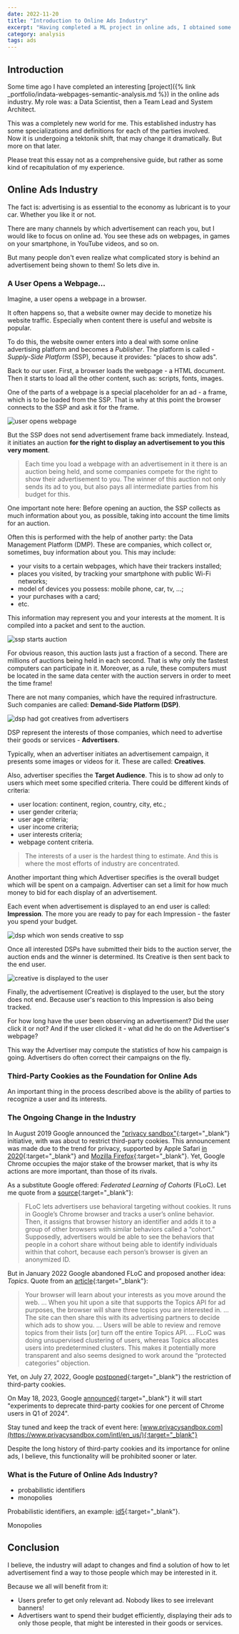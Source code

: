 ```yaml
---
date: 2022-11-20
title: "Introduction to Online Ads Industry"
excerpt: "Having completed a ML project in online ads, I obtained some basic knowledge of how this industry works and where it is moving now. Here you can read some recapitulation of my experience in the form of an introduction."
category: analysis
tags: ads
---
```


## Introduction

Some time ago I have completed an interesting [project]({% link _portfolio/indata-webpages-semantic-analysis.md %})
in the online ads industry.
My role was: a Data Scientist, then a Team Lead and System Architect.

This was a completely new world for me.
This established industry has some specializations and definitions for each of the parties involved.  
Now it is undergoing a tektonik shift, that may change it dramatically.
But more on that later.

Please treat this essay not as a comprehensive guide,
but rather as some kind of recapitulation of my experience.

## Online Ads Industry

The fact is: advertising is as essential to the economy as lubricant is to your car.
Whether you like it or not.

There are many channels by which advertisement can reach you, but I would like to focus on online ad.
You see these ads on webpages, in games on your smartphone, in YouTube videos, and so on. 

But many people don't even realize what complicated story is behind an advertisement being shown to them!
So lets dive in.

### A User Opens a Webpage...

Imagine, a user opens a webpage in a browser.

It often happens so, that a website owner may decide to monetize his website traffic.
Especially when content there is useful and website is popular.

To do this, the website owner enters into a deal with some online advertising platform and becomes a *Publisher*.
The platform is called - *Supply-Side Platform* (SSP), because it provides: "places to show ads".

Back to our user. First, a browser loads the webpage - a HTML document.
Then it starts to load all the other content, such as: scripts, fonts, images.

One of the parts of a webpage is a special placeholder for an ad - a frame,
which is to be loaded from the SSP.
That is why at this point the browser connects to the SSP and ask it for the frame.

![user opens webpage](/assets/img/online-ads-1.png)

But the SSP does not send advertisement frame back immediately.
Instead, it initiates an auction **for the right to display an advertisement to you this very moment**.

> Each time you load a webpage with an advertisement in it there is an auction being held,
> and some companies compete for the right to show their advertisement to you.
> The winner of this auction not only sends its ad to you,
> but also pays all intermediate parties from his budget for this.

One important note here: 
Before opening an auction, the SSP collects as much information about you,
as possible, taking into account the time limits for an auction.

Often this is performed with the help of another party: the Data Management Platform (DMP).
These are companies, which collect or, sometimes, buy information about you.
This may include:
- your visits to a certain webpages, which have their trackers installed;
- places you visited, by tracking your smartphone with public Wi-Fi networks;
- model of devices you possess: mobile phone, car, tv, ...;
- your purchases with a card;
- etc.

This information may represent you and your interests at the moment.
It is compiled into a packet and sent to the auction.

![ssp starts auction](/assets/img/online-ads-2.png)

For obvious reason, this auction lasts just a fraction of a second.
There are millions of auctions being held in each second.
That is why only the fastest computers can participate in it.
Moreover, as a rule, these computers must be located in the same data center
with the auction servers in order to meet the time frame!

There are not many companies, which have the required infrastructure.
Such companies are called: **Demand-Side Platform (DSP)**.

![dsp had got creatives from advertisers](/assets/img/online-ads-3.png)

DSP represent the interests of those companies,
which need to advertise their goods or services - **Advertisers**.

Typically, when an advertiser initiates an advertisement campaign,
it presents some images or videos for it. These are called: **Creatives**.

Also, advertiser specifies the **Target Audience**.
This is to show ad only to users which meet some specified criteria.
There could be different kinds of criteria:
- user location: continent, region, country, city, etc.;
- user gender criteria;
- user age criteria;
- user income criteria;
- user interests criteria;
- webpage content criteria.

> The interests of a user is the hardest thing to estimate.
> And this is where the most efforts of industry are concentrated.

Another important thing which Advertiser specifies is the overall budget
which will be spent on a campaign.
Advertiser can set a limit for how much money to bid for each display of an advertisement.

Each event when advertisement is displayed to an end user is called: **Impression**.
The more you are ready to pay for each Impression - the faster you spend your budget.

![dsp which won sends creative to ssp](/assets/img/online-ads-4.png)

Once all interested DSPs have submitted their bids to the auction server,
the auction ends and the winner is determined.
Its Creative is then sent back to the end user.

![creative is displayed to the user](/assets/img/online-ads-5.png)

Finally, the advertisement (Creative) is displayed to the user, but the story does not end.
Because user's reaction to this Impression is also being tracked.

For how long have the user been observing an advertisement?
Did the user click it or not?
And if the user clicked it - what did he do on the Advertiser's webpage?

This way the Advertiser may compute the statistics of how his campaign is going.
Advertisers do often correct their campaigns on the fly.

### Third-Party Cookies as the Foundation for Online Ads

An important thing in the process described above is the ability of
parties to recognize a user and its interests.

### The Ongoing Change in the Industry

In August 2019 Google announced the
["privacy sandbox"](https://www.blog.google/products/chrome/building-a-more-private-web){:target="_blank"} initiative,
with was about to restrict third-party cookies.
This announcement was made due to the trend for privacy,
supported by Apple Safari [in 2020](https://www.theverge.com/2020/3/24/21192830/apple-safari-intelligent-tracking-privacy-full-third-party-cookie-blocking){:target="_blank"}
and [Mozilla Firefox](https://support.mozilla.org/en-US/kb/third-party-cookies-firefox-tracking-protection?redirectslug=disable-third-party-cookies&redirectlocale=en-US){:target="_blank"}.
Yet, Google Chrome occupies the major stake of the browser market, that is why its actions are more important,
than those of its rivals.

As a substitute Google offered: *Federated Learning of Cohorts* (FLoC).
Let me quote from a [source](https://devops.com/google-floc-is-dead-meta-ai-supercomputer-lives-arm-deal-is-dead/){:target="_blank"}: 

> FLoC lets advertisers use behavioral targeting without cookies.
> It runs in Google’s Chrome browser and tracks a user’s online behavior.
> Then, it assigns that browser history an identifier and adds it to a group
> of other browsers with similar behaviors called a “cohort.”
> Supposedly, advertisers would be able to see the behaviors that people in
> a cohort share without being able to identify individuals within that cohort,
> because each person’s browser is given an anonymized ID.

But in January 2022 Google abandoned FLoC and proposed another idea: *Topics*.
Quote from an [article](https://devops.com/google-floc-is-dead-meta-ai-supercomputer-lives-arm-deal-is-dead/){:target="_blank"}:

> Your browser will learn about your interests as you move around the web.
> … When you hit upon a site that supports the Topics API for ad purposes,
> the browser will share three topics you are interested in.
> … The site can then share this with its advertising partners to decide which ads to show you.
> … Users will be able to review and remove topics from their lists [or] turn off the entire Topics API.
> … FLoC was doing unsupervised clustering of users, whereas Topics allocates users into predetermined clusters.
> This makes it potentially more transparent and also seems designed
> to work around the “protected categories” objection.

Yet, on July 27, 2022, Google [postponed](https://blog.google/products/chrome/update-testing-privacy-sandbox-web/){:target="_blank"}
the restriction of third-party cookies.

On May 18, 2023, Google [announced](https://privacysandbox.com/news/the-next-stages-of-privacy-sandbox-general-availability){:target="_blank"}
it will start "experiments to deprecate third-party cookies for one percent of Chrome users in Q1 of 2024".

Stay tuned and keep the track of event here: [www.privacysandbox.com](https://www.privacysandbox.com/intl/en_us/){:target="_blank"}

Despite the long history of third-party cookies and its importance for online ads,
I believe, this functionality will be prohibited sooner or later.

### What is the Future of Online Ads Industry?

- probabilistic identifiers
- monopolies

Probabilistic identifiers, an example: [id5](https://wiki.id5.io/){:target="_blank"}.

Monopolies

## Conclusion

I believe, the industry will adapt to changes and find a solution of how
to let advertisement find a way to those people which may be interested in it.

Because we all will benefit from it:
- Users prefer to get only relevant ad. Nobody likes to see irrelevant banners!
- Advertisers want to spend their budget efficiently, displaying their ads to only those people,
  that might be interested in their goods or services.
